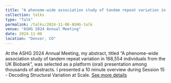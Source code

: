 ```yaml
---
title: "A phenome-wide association study of tandem repeat variation in 168,554 individuals from the UK Biobank"
collection: talks
type: "Talk"
permalink: /talks/2024-11-06-ASHG-talk
venue: "ASHG 2024 Annual Meeting"
date: 2024-11-06
location: "Denver, CO"
---
```


At the ASHG 2024 Annual Meeting, my abstract, titled “A phenome-wide association study of tandem repeat variation in 168,554 individuals from the UK Biobank”, was selected as a platform (oral) presentation among thousands of abstracts. I presented a 10 minute overview during Session 15 - Decoding Structural Variation at Scale. [See more details](https://eppro02.ativ.me/appinfo.php?page=Session&project=ASHG24&id=P774&server=eppro02.ativ.me)
